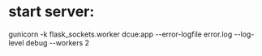 # start server:
gunicorn -k flask_sockets.worker dcue:app --error-logfile error.log --log-level debug --workers 2
